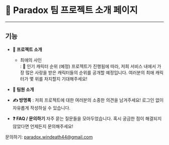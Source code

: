 # 🚀 Paradox 팀 프로젝트 소개 페이지
___
## 기능
- **🌟 프로젝트 소개**
  - 최애의 사인 
    <br> : 💖 인기 캐릭터 순위 (예정)
프로젝트가 진행됨에 따라, 저희 서비스 내에서 가장 많은 사랑을 받은 캐릭터들의 순위를 공개할 예정입니다. 여러분의 최애 캐릭터가 몇 위를 차지할지 기대해주세요!

- **👥 팀원 소개**

- **✍️ 방명록**
: 저희 프로젝트에 대한 여러분의 소중한 의견을 남겨주세요! 로그인 없이 자유롭게 작성하실 수 있습니다.

- **❓ FAQ / 문의하기**
자주 묻는 질문들을 모아두었습니다. 혹시 궁금한 점이 해결되지 않았다면 언제든지 문의해주세요!

문의하기: paradox.windeath44@gmail.com